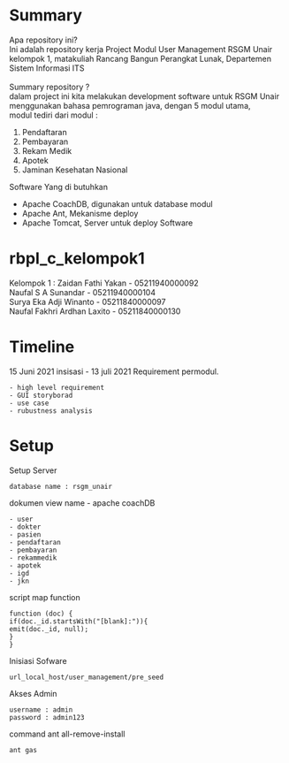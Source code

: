 # Summary
Apa repository ini?\
  Ini adalah repository kerja Project Modul User Management RSGM Unair kelompok 1, matakuliah Rancang Bangun Perangkat Lunak, Departemen Sistem Informasi ITS\
\
Summary repository ?\
  dalam project ini kita melakukan development software untuk RSGM Unair menggunakan bahasa pemrograman java, dengan 5 modul utama,\
  modul tediri dari modul :
  
  1. Pendaftaran
  2. Pembayaran
  4. Rekam Medik
  3. Apotek
  5. Jaminan Kesehatan Nasional

Software Yang di butuhkan
 - Apache CoachDB, digunakan untuk database modul
 - Apache Ant, Mekanisme deploy
 - Apache Tomcat, Server untuk deploy Software
  
  
# rbpl_c_kelompok1
Kelompok 1 :
Zaidan Fathi Yakan - 05211940000092  
Naufal S A Sunandar - 05211940000104  
Surya Eka Adji Winanto - 05211840000097  
Naufal Fakhri Ardhan Laxito - 05211840000130  
  
  
# Timeline
 
15 Juni 2021 insisasi - 13 juli 2021
Requirement permodul. 
      
    - high level requirement  
    - GUI storyborad  
    - use case  
    - rubustness analysis  

# Setup
Setup Server
```
database name : rsgm_unair
```
dokumen view name - apache coachDB 
```
- user
- dokter
- pasien
- pendaftaran
- pembayaran
- rekammedik
- apotek
- igd
- jkn
```
script map function
```
function (doc) {
if(doc._id.startsWith("[blank]:")){
emit(doc._id, null);
}
}
```

Inisiasi Sofware
```
url_local_host/user_management/pre_seed
```

Akses Admin 
```
username : admin
password : admin123
````

command ant all-remove-install
```
ant gas
```
